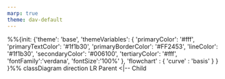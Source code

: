 ```yaml
---
marp: true
theme: dav-default
---
```


<style>
:root {
background-color:#FFF;
/* font-size: 0px; */
}
</style>

<div class='mermaid'>
%%{init: {'theme': 'base',
'themeVariables': {
'primaryColor': '#fff',
'primaryTextColor': '#1f1b30',
'primaryBorderColor': '#FF2453',
'lineColor': '#1f1b30',
'secondaryColor': '#006100',
'tertiaryColor': '#fff',
'fontFamily':'verdana',
'fontSize':'100%'
}, 
'flowchart' : { 'curve' : 'basis' } 
} }%%
classDiagram
    direction LR
    Parent <|-- Child
</div>